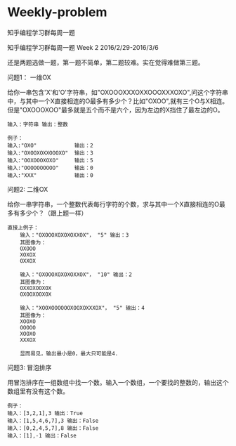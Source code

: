 # Weekly-problem
知乎编程学习群每周一题

知乎编程学习群每周一题 Week 2 2016/2/29-2016/3/6

还是两题选做一题，第一题不简单，第二题较难。实在觉得难做第三题。

问题1： 一维OX

给你一串包含'X'和'O'字符串，如"OXOOOXXXOXXOOOXXXOXO",问这个字符串中，与其中一个X直接相连的O最多有多少个？比如"OXOO",就有三个O与X相连。但是"OXOOOXOO"最多就是五个而不是六个，因为左边的X挡住了最左边的O。

	输入：字符串 输出：整数
	
	例子：
	输入:"OXO"			输出：2
	输入:"OXOOXOXXOOOXO"	输出：3
	输入:"OOXOOOXOXO"		输出：5
	输入:"OOOOOOOOOO"	 	输出：0
	输入:"XXX"			输出：0


问题2: 二维OX

给你一串字符串，一个整数代表每行字符的个数，求与其中一个X直接相连的O最多有多少个？（跟上题一样）

	直接上例子：
		输入："OXOOOXOXOXOXXOX"， "5" 输出：3
		其图像为：
		OXOOO
		XOXOX
		OXXOX
		
		输入："OXOOOXOXOXOXXOX"， "10" 输出：2
		其图像为：
		OXXOXOOXOX
		OXOOXOOXOX
		
		输入："XOOXOOOOOOXOOXOXXXOX"， "5" 输出：4
		其图像为：
		XOOXO
		OOOOO
		XOOXO
		XXXOX
	
		显而易见，输出最小是0，最大只可能是4.
	
	
问题3: 冒泡排序

用冒泡排序在一组数组中找一个数。输入一个数组，一个要找的整数的，输出这个数组里有没有这个数。
	
	例子：
	输入：[3,2,1],3 输出：True
	输入：[1,5,4,6,7],3 输出：False
	输入：[0,2,4,5,7],8 输出：False
	输入：[1],-1 输出：False
	
